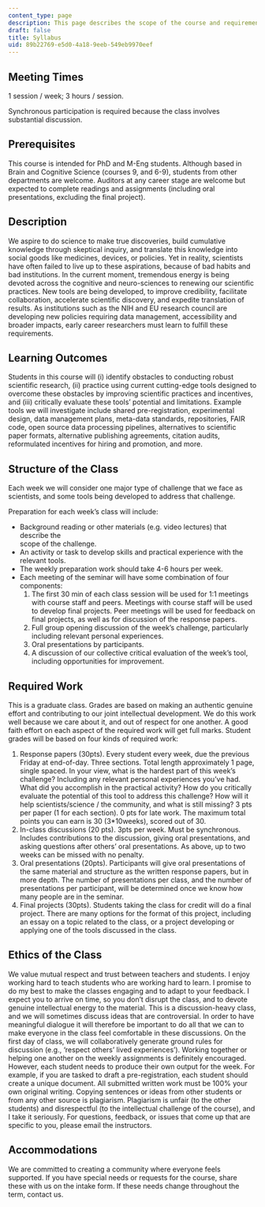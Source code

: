 ```yaml
---
content_type: page
description: This page describes the scope of the course and requirements.
draft: false
title: Syllabus
uid: 89b22769-e5d0-4a18-9eeb-549eb9970eef
---
```

## Meeting Times

1 session / week; 3 hours / session.

Synchronous participation is required because the class involves substantial discussion.

## Prerequisites

This course is intended for PhD and M-Eng students. Although based in Brain and Cognitive Science (courses 9, and 6-9), students from other departments are welcome. Auditors at any career stage are welcome but expected to complete readings and assignments (including oral presentations, excluding the final project).

## Description

We aspire to do science to make true discoveries, build cumulative knowledge through skeptical inquiry, and translate this knowledge into social goods like medicines, devices, or policies. Yet in reality, scientists have often failed to live up to these aspirations, because of bad habits and bad institutions. In the current moment, tremendous energy is being devoted across the cognitive and neuro-sciences to renewing our scientific practices. New tools are being developed, to improve credibility, facilitate collaboration, accelerate scientific discovery, and expedite translation of results. As institutions such as the NIH and EU research council are developing new policies requiring data management, accessibility and broader impacts, early career researchers must learn to fulfill these requirements.

## Learning Outcomes

Students in this course will (i) identify obstacles to conducting robust scientific research, (ii) practice using current cutting-edge tools designed to overcome these obstacles by improving scientific practices and incentives, and (iii) critically evaluate these tools’ potential and limitations. Example tools we will investigate include shared pre-registration, experimental design, data management plans, meta-data standards, repositories, FAIR code, open source data processing pipelines, alternatives to scientific paper formats, alternative publishing agreements, citation audits, reformulated incentives for hiring and promotion, and more.

## Structure of the Class

Each week we will consider one major type of challenge that we face as scientists, and some tools being developed to address that challenge. 

Preparation for each week’s class will include:

- Background reading or other materials (e.g. video lectures) that describe the      
    scope of the challenge. 
- An activity or task to develop skills and practical experience with the relevant tools.
- The weekly preparation work should take 4-6 hours per week.
- Each meeting of the seminar will have some combination of four components:
    1. The first 30 min of each class session will be used for 1:1 meetings with course staff and peers. Meetings with course staff will be used to develop final projects. Peer meetings will be used for feedback on final projects, as well as for discussion of the response papers.
    2. Full group opening discussion of the week’s challenge, particularly including relevant personal experiences.
    3. Oral presentations by participants. 
    4. A discussion of our collective critical evaluation of the week’s tool, including opportunities for improvement.

## Required Work

This is a graduate class. Grades are based on making an authentic genuine effort and contributing to our joint intellectual development. We do this work well because we care about it, and out of respect for one another. A good faith effort on each aspect of the required work will get full marks. Student grades will be based on four kinds of required work:

1. Response papers (30pts). Every student every week, due the previous Friday at end-of-day. Three sections. Total length approximately 1 page, single spaced. In your view, what is the hardest part of this week’s challenge? Including any relevant personal experiences you’ve had. What did you accomplish in the practical activity? How do you critically evaluate the potential of this tool to address this challenge? How will it help scientists/science / the community, and what is still missing? 3 pts per paper (1 for each section). 0 pts for late work. The maximum total points you can earn is 30 (3\*10weeks), scored out of 30.
2. In-class discussions (20 pts). 3pts per week. Must be synchronous. Includes contributions to the discussion, giving oral presentations, and asking questions after others’ oral presentations. As above, up to two weeks can be missed with no penalty.
3. Oral presentations (20pts). Participants will give oral presentations of the same material and structure as the written response papers, but in more depth. The number of presentations per class, and the number of presentations per participant, will be determined once we know how many people are in the seminar.
4. Final projects (30pts). Students taking the class for credit will do a final project. There are many options for the format of this project, including an essay on a topic related to the class, or a project developing or applying one of the tools discussed in the class.

## Ethics of the Class 

We value mutual respect and trust between teachers and students. I enjoy working hard to teach students who are working hard to learn. I promise to do my best to make the classes engaging and to adapt to your feedback. I expect you to arrive on time, so you don’t disrupt the class, and to devote genuine intellectual energy to the material. This is a discussion-heavy class, and we will sometimes discuss ideas that are controversial. In order to have meaningful dialogue it will therefore be important to do all that we can to make everyone in the class feel comfortable in these discussions. On the first day of class, we will collaboratively generate ground rules for discussion (e.g., ‘respect others’ lived experiences’). Working together or helping one another on the weekly assignments is definitely encouraged. However, each student needs to produce their own output for the week. For example, if you are tasked to draft a pre-registration, each student should create a unique document. All submitted written work must be 100% your own original writing. Copying sentences or ideas from other students or from any other source is plagiarism. Plagiarism is unfair (to the other students) and disrespectful (to the intellectual challenge of the course), and I take it seriously. For questions, feedback, or issues that come up that are specific to you, please email the instructors.

## Accommodations

We are committed to creating a community where everyone feels supported. If you have special needs or requests for the course, share these with us on the intake form. If these needs change throughout the term, contact us.
